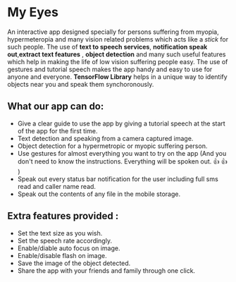 # My Eyes
An interactive app designed specially for persons suffering from myopia, hypermeteropia and many vision related problems which acts like a *stick* for such people.
The use of **text to speech services**, **notification speak out**,**extract text features** , **object detection** and many such useful features which help in making the life of low vision suffering people easy. The use of gestures and tutorial speech makes the app handy and easy to use for anyone and everyone. **TensorFlow Library** helps in a unique way to identify objects near you and speak them synchoronously. 

## What our app can do:

* Give a clear guide to use the app by giving a tutorial speech at the start of the app for the first time.
* Text detection and speaking from a camera captured image.
* Object detection for a hypermetropic or myopic suffering person.
* Use gestures for almost everything you want to try on the app (And you don't need to know the instructions. Everything will be spoken out. :+1: :+1: )
* Speak out every status bar notification for the user including full sms read and caller name read.
* Speak out the contents of any file in the mobile storage.

## Extra features provided :

* Set the text size as you wish.
* Set the speech rate accordingly.
* Enable/diable auto focus on image.
* Enable/disable flash on image.
* Save the image of the object detected.
* Share the app with your friends and family through one click.
